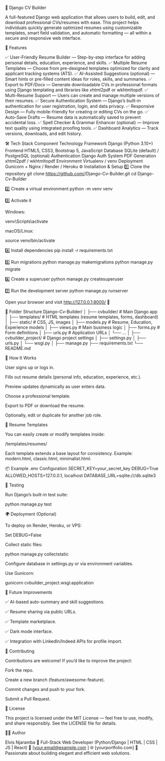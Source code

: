🧠 Django CV Builder

A full-featured Django web application that allows users to build, edit, and download professional CVs/resumes with ease.
This project helps individuals quickly generate optimized resumes using customizable templates, smart field validation, and automatic formatting — all within a secure and responsive web interface.

🚀 Features

✅ User-Friendly Resume Builder — Step-by-step interface for adding personal details, education, experience, and skills.
✅ Multiple Resume Templates — Choose from pre-designed templates optimized for clarity and applicant tracking systems (ATS).
✅ AI-Assisted Suggestions (optional) — Smart hints or pre-filled content ideas for roles, skills, and summaries.
✅ Export to PDF/Docx — Generate downloadable CVs in professional formats using Django templating and libraries like xhtml2pdf or wkhtmltopdf.
✅ Multi-Resume Support — Users can create and manage multiple versions of their resumes.
✅ Secure Authentication System — Django’s built-in authentication for user registration, login, and data privacy.
✅ Responsive Design — Fully mobile-friendly for creating or editing CVs on the go.
✅ Auto-Save Drafts — Resume data is automatically saved to prevent accidental loss.
✅ Spell Checker & Grammar Enhancer (optional) — Improve text quality using integrated proofing tools.
✅ Dashboard Analytics — Track versions, downloads, and edit history.

🛠️ Tech Stack
Component	Technology
Framework	Django (Python 3.10+)
Frontend	HTML5, CSS3, Bootstrap 5, JavaScript
Database	SQLite (default) / PostgreSQL (optional)
Authentication	Django Auth System
PDF Generation	xhtml2pdf / wkhtmltopdf
Environment	Virtualenv / venv
Deployment	Gunicorn + Nginx / Render / Heroku
⚙️ Installation & Setup
1️⃣ Clone the repository
git clone https://github.com/<your-username>/Django-Cv-Builder.git
cd Django-Cv-Builder

2️⃣ Create a virtual environment
python -m venv venv

3️⃣ Activate it

Windows:

venv\Scripts\activate


macOS/Linux:

source venv/bin/activate

4️⃣ Install dependencies
pip install -r requirements.txt

5️⃣ Run migrations
python manage.py makemigrations
python manage.py migrate

6️⃣ Create a superuser
python manage.py createsuperuser

7️⃣ Run the development server
python manage.py runserver


Open your browser and visit http://127.0.0.1:8000/
 🎉

📁 Folder Structure
Django-Cv-Builder/
│
├── cvbuilder/              # Main Django app
│   ├── templates/           # HTML templates (resume templates, forms, dashboard)
│   ├── static/              # CSS, JS, images
│   ├── models.py            # Resume, Education, Experience models
│   ├── views.py             # Main business logic
│   ├── forms.py             # Form definitions
│   ├── urls.py              # Application URLs
│   └── ...
│
├── cvbuilder_project/       # Django project settings
│   ├── settings.py
│   ├── urls.py
│   └── wsgi.py
│
├── manage.py
├── requirements.txt
└── README.md

🧩 How It Works

User signs up or logs in.

Fills out resume details (personal info, education, experience, etc.).

Preview updates dynamically as user enters data.

Choose a professional template.

Export to PDF or download the resume.

Optionally, edit or duplicate for another job role.

🎨 Resume Templates

You can easily create or modify templates inside:

/templates/resumes/


Each template extends a base layout for consistency.
Example: modern.html, classic.html, minimalist.html.

📦 Example .env Configuration
SECRET_KEY=your_secret_key
DEBUG=True
ALLOWED_HOSTS=127.0.0.1, localhost
DATABASE_URL=sqlite:///db.sqlite3

🧪 Testing

Run Django’s built-in test suite:

python manage.py test

🌍 Deployment (Optional)

To deploy on Render, Heroku, or VPS:

Set DEBUG=False

Collect static files:

python manage.py collectstatic


Configure database in settings.py or via environment variables.

Use Gunicorn:

gunicorn cvbuilder_project.wsgi:application

🧠 Future Improvements

✅ AI-based auto-summary and skill suggestions.

✅ Resume sharing via public URLs.

✅ Template marketplace.

✅ Dark mode interface.

✅ Integration with LinkedIn/Indeed APIs for profile import.

🤝 Contributing

Contributions are welcome!
If you’d like to improve the project:

Fork the repo.

Create a new branch (feature/awesome-feature).

Commit changes and push to your fork.

Submit a Pull Request.

🪪 License

This project is licensed under the MIT License — feel free to use, modify, and share responsibly.
See the LICENSE file for details.

👨‍💻 Author

Elvis Njaramba
💼 Full-Stack Web Developer (Python/Django | HTML | CSS | JS | React)
📧 [your.email@example.com
]
🌐 [yourportfolio.com]
📱 Passionate about building elegant and efficient web solutions.
